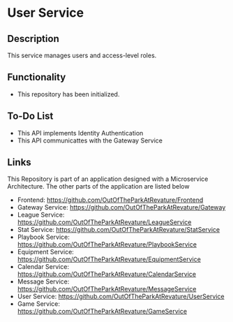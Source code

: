 # User Service
## Description
This service manages users and access-level roles.

## Functionality
* This repository has been initialized.
  
## To-Do List
* This API implements Identity Authentication
* This API communicattes with the Gateway Service

## Links
This Repository is part of an application designed with a Microservice Architecture. The other parts of the application are listed below
* Frontend: https://github.com/OutOfTheParkAtRevature/Frontend
* Gateway Service: https://github.com/OutOfTheParkAtRevature/Gateway
* League Service: https://github.com/OutOfTheParkAtRevature/LeagueService
* Stat Service: https://github.com/OutOfTheParkAtRevature/StatService
* Playbook Service: https://github.com/OutOfTheParkAtRevature/PlaybookService 
* Equipment Service: https://github.com/OutOfTheParkAtRevature/EquipmentService 
* Calendar Service: https://github.com/OutOfTheParkAtRevature/CalendarService
* Message Service: https://github.com/OutOfTheParkAtRevature/MessageService
* User Service: https://github.com/OutOfTheParkAtRevature/UserService
* Game Service: https://github.com/OutOfTheParkAtRevature/GameService
